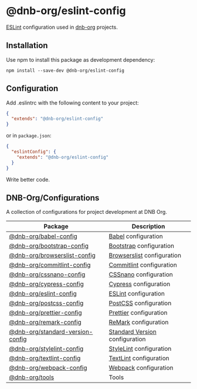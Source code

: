# @dnb-org/eslint-config

[ESLint](https://github.com/eslint/eslint) configuration used in [dnb-org](https://github.com/dnb-org) projects.

## Installation

Use npm to install this package as development dependency:

```shell
npm install --save-dev @dnb-org/eslint-config
```

## Configuration

Add .eslintrc with the following content to your project:

```json
{
  "extends": "@dnb-org/eslint-config"
}
```

or in `package.json`:

```json
{
  "eslintConfig": {
    "extends": "@dnb-org/eslint-config"
  }
}
```

Write better code.

<!--- CONFIGURATIONS BEGIN --->

## DNB-Org/Configurations

A collection of configurations for project development at DNB Org.

<!-- prettier-ignore -->
| Package | Description |
| --- | ---- |
| [@dnb-org/babel-config](https://github.com/dnb-org/configurations/tree/main/packages/babel-config) | [Babel](https://babeljs.io/) configuration |
| [@dnb-org/bootstrap-config](https://github.com/dnb-org/configurations/tree/main/packages/bootstrap-config) | [Bootstrap](https://getbootstrap.com/) configuration |
| [@dnb-org/browserslist-config](https://github.com/dnb-org/configurations/tree/main/packages/browserslist-config) | [Browserslist](https://github.com/browserslist/browserslist) configuration |
| [@dnb-org/commitlint-config](https://github.com/dnb-org/configurations/tree/main/packages/commitlint-config) | [Commitlint](https://github.com/conventional-changelog/commitlint) configuration |
| [@dnb-org/cssnano-config](https://github.com/dnb-org/configurations/tree/main/packages/cssnano-config) | [CSSnano](https://cssnano.co/) configuration |
| [@dnb-org/cypress-config](https://github.com/dnb-org/configurations/tree/main/packages/cypress-config) | [Cypress](https://www.cypress.io/) configuration |
| [@dnb-org/eslint-config](https://github.com/dnb-org/configurations/tree/main/packages/eslint-config) | [ESLint](https://github.com/eslint/eslint) configuration |
| [@dnb-org/postcss-config](https://github.com/dnb-org/configurations/tree/main/packages/postcss-config) | [PostCSS](https://postcss.org/) configuration |
| [@dnb-org/prettier-config](https://github.com/dnb-org/configurations/tree/main/packages/prettier-config) | [Prettier](https://prettier.io/) configuration |
| [@dnb-org/remark-config](https://github.com/dnb-org/configurations/tree/main/packages/remark-config) | [ReMark](https://github.com/remarkjs/remark-lint) configuration |
| [@dnb-org/standard-version-config](https://github.com/dnb-org/configurations/tree/main/packages/standard-version-config) | [Standard Version](https://github.com/conventional-changelog/standard-version) configuration |
| [@dnb-org/stylelint-config](https://github.com/dnb-org/configurations/tree/main/packages/stylelint-config) | [StyleLint](https://github.com/stylelint/stylelint) configuration |
| [@dnb-org/textlint-config](https://github.com/dnb-org/configurations/tree/main/packages/textlint-config) | [TextLint](https://github.com/textlint/textlint) configuration |
| [@dnb-org/webpack-config](https://github.com/dnb-org/configurations/tree/main/packages/webpack-config) | [Webpack](https://webpack.js.org/) configuration |
| [@dnb-org/tools](https://github.com/dnb-org/configurations/tree/main/packages/tools) | Tools |

<!--- CONFIGURATIONS END --->
